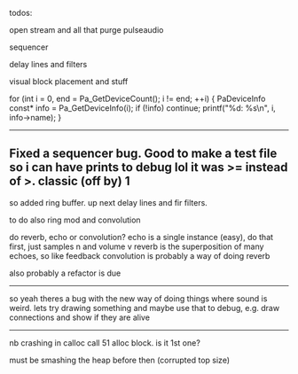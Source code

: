 todos:

open stream and all that
purge pulseaudio

sequencer

delay lines and filters

visual block placement and stuff

for (int i = 0, end = Pa_GetDeviceCount(); i != end; ++i) {
    PaDeviceInfo const* info = Pa_GetDeviceInfo(i);
    if (!info) continue;
    printf("%d: %s\n", i, info->name);
}


--------------
Fixed a sequencer bug. Good to make a test file so i can have prints to debug lol
it was >= instead of >. classic (off by) 1
--------------

so added ring buffer. up next delay lines and fir filters.

to do also ring mod and convolution

do reverb, echo or convolution?
    echo is a single instance (easy), do that first, just samples n and volume v
    reverb is the superposition of many echoes, so like feedback
    convolution is probably a way of doing reverb


also probably a refactor is due

--------------

so yeah theres a bug with the new way of doing things where sound is weird. lets try drawing something and maybe use that to debug, e.g. draw connections and show if they are alive

---------------

nb crashing in calloc call 51 alloc block.
is it 1st one?

must be smashing the heap before then (corrupted top size)